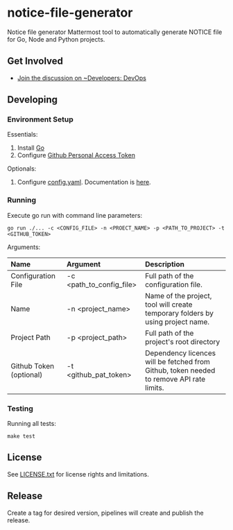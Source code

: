 # notice-file-generator
Notice file generator Mattermost tool to automatically generate NOTICE file for Go, Node and Python projects.

## Get Involved

- [Join the discussion on ~Developers: DevOps](https://community.mattermost.com/core/channels/build)

## Developing

### Environment Setup

Essentials:

1. Install [Go](https://golang.org/doc/install)
2. Configure [Github Personal Access Token](https://docs.github.com/en/authentication/keeping-your-account-and-data-secure/creating-a-personal-access-token)

Optionals:

1. Configure [config.yaml](.config/notice-file/config.yaml). Documentation is [here](.config/notice-file/config.yaml).

### Running
Execute go run with command line parameters:

```
go run ./... -c <CONFIG_FILE> -n <PROECT_NAME> -p <PATH_TO_PROJECT> -t <GITHUB_TOKEN>
```

Arguments:

| Name | Argument | Description |
| :--  | :--      | :---------- |
| Configuration File | -c <path_to_config_file> | Full path of the configuration file. |
| Name | -n <project_name> | Name of the project, tool will create temporary folders by using project name.
| Project Path | -p <project_path> | Full path of the project's root directory |
| Github Token (optional) | -t <github_pat_token> | Dependency licences will be fetched from Github, token needed to remove API rate limits. |

### Testing

Running all tests:

```shell
make test
```

## License

See [LICENSE.txt](LICENSE.txt) for license rights and limitations.


## Release

Create a tag for desired version, pipelines will create and publish the release.
